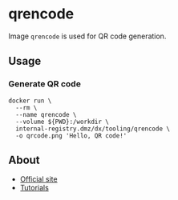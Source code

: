 # qrencode

Image `qrencode` is used for QR code generation.

## Usage

### Generate QR code

```shell
docker run \
  --rm \
  --name qrencode \
  --volume ${PWD}:/workdir \
  internal-registry.dmz/dx/tooling/qrencode \
  -o qrcode.png 'Hello, QR code!'
```

## About

* [Official site](https://fukuchi.org/works/qrencode/)
* [Tutorials](https://www.shellhacks.com/qr-code-generator-windows-linux-macos/)
